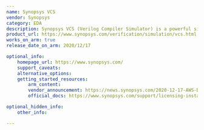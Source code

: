 ```yaml
---
name: Synopsys VCS
vendor: Synopsys
category: EDA
description: Synopsys VCS (Verilog Compiler Simulator) is a powerful simulation tool used for verifying digital designs written in Verilog, SystemVerilog, and VHDL. 
product_url: https://www.synopsys.com/verification/simulation/vcs.html
works_on_arm: true
release_date_on_arm: 2020/12/17

optional_info:
    homepage_url: https://www.synopsys.com/
    support_caveats:
    alternative_options:
    getting_started_resources:
        arm_content: 
        vendor_announcement: https://news.synopsys.com/2020-12-17-AWS-Deploys-Synopsys-VCS-on-Arm-based-AWS-Graviton2-to-Accelerate-SoC-Development#:~:text=VCS'%20native%20integration%20with%20Synopsys%20Verification%20IP%20and
        official_docs: https://www.synopsys.com/support/licensing-installation-computeplatforms/installation.html#

optional_hidden_info:
    other_info:

---
```

